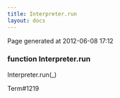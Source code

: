 ```yaml
---
title: Interpreter.run
layout: docs
---
```


<div class="bottom_right_note">Page generated at 2012-06-08 17:12</div>
<h3><span class="minor">function</span> Interpreter.run</h3>

Interpreter.run(_)
<p></p>

<p><span class="extra_minor">Term#1219</span></p>
